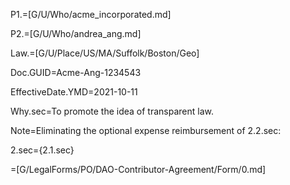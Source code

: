 P1.=[G/U/Who/acme_incorporated.md]

P2.=[G/U/Who/andrea_ang.md]

Law.=[G/U/Place/US/MA/Suffolk/Boston/Geo]

Doc.GUID=Acme-Ang-1234543

EffectiveDate.YMD=2021-10-11

Why.sec=To promote the idea of transparent law.

Note=Eliminating the optional expense reimbursement of 2.2.sec:

2.sec={2.1.sec}

=[G/LegalForms/PO/DAO-Contributor-Agreement/Form/0.md]